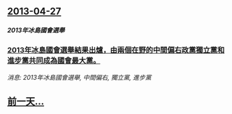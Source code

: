 ## [2013-04-27](/news/2013/04/27/index.md)

##### 2013年冰島國會選舉
### [2013年冰島國會選舉結果出爐，由兩個在野的中間偏右政黨獨立黨和進步黨共同成為國會最大黨。](/news/2013/04/27/2013年冰島國會選舉結果出爐-由兩個在野的中間偏右政黨獨立黨和進步黨共同成為國會最大黨.md)
_消息: 2013年冰島國會選舉, 中間偏右, 獨立黨, 進步黨_

## [前一天...](/news/2013/04/26/index.md)

